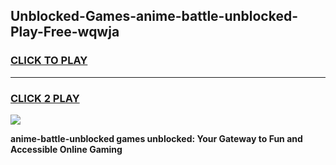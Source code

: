 
## Unblocked-Games-anime-battle-unblocked-Play-Free-wqwja
<h3>
<a href="https://premium76.site?title=anime-battle-unblocked&ref=18A1">CLICK TO PLAY</a></h3>
<hr>

<h3>
<a href="https://premium76.site?title=anime-battle-unblocked&ref=18A1">CLICK 2 PLAY</a>
  
</h3>

<a href="https://premium76.site?title=anime-battle-unblocked&ref=18A1"><img src="https://clearcache.store/games.png"></a>


**anime-battle-unblocked games unblocked: Your Gateway to Fun and Accessible Online Gaming**
